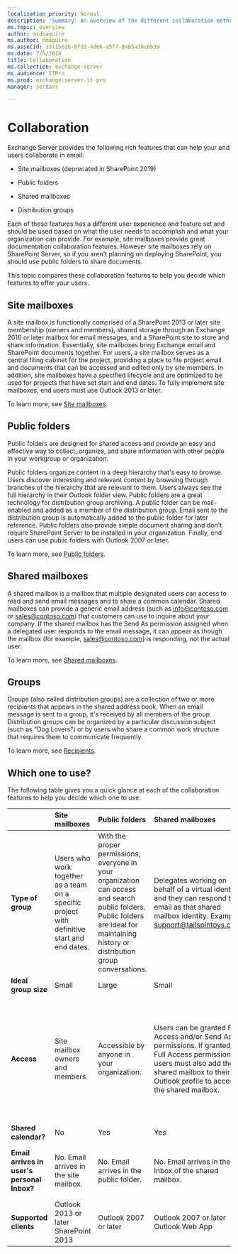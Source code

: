 ```yaml
---
localization_priority: Normal
description: 'Summary: An overview of the different collaboration methods available in Exchange 2016 and 2019: groups, site mailboxes, shared mailboxes, and public folders.'
ms.topic: overview
author: msdmaguire
ms.author: dmaguire
ms.assetid: 3311562b-8fd3-4d66-a5f7-8e65a38c6b39
ms.date: 7/6/2018
title: Collaboration
ms.collection: exchange-server
ms.audience: ITPro
ms.prod: exchange-server-it-pro
manager: serdars

---
```


# Collaboration

Exchange Server provides the following rich features that can help your end users collaborate in email:

- Site mailboxes (deprecated in SharePoint 2019)

- Public folders

- Shared mailboxes

- Distribution groups

Each of these features has a different user experience and feature set and should be used based on what the user needs to accomplish and what your organization can provide. For example, site mailboxes provide great documentation collaboration features. However site mailboxes rely on SharePoint Server, so if you aren't planning on deploying SharePoint, you should use public folders to share documents.

This topic compares these collaboration features to help you decide which features to offer your users.

## Site mailboxes

A site mailbox is functionally comprised of a SharePoint 2013 or later site membership (owners and members), shared storage through an Exchange 2016 or later mailbox for email messages, and a SharePoint site to store and share information. Essentially, site mailboxes bring Exchange email and SharePoint documents together. For users, a site mailbox serves as a central filing cabinet for the project, providing a place to file project email and documents that can be accessed and edited only by site members. In addition, site mailboxes have a specified lifecycle and are optimized to be used for projects that have set start and end dates. To fully implement site mailboxes, end users must use Outlook 2013 or later.

To learn more, see [Site mailboxes](site-mailboxes.md).

## Public folders

Public folders are designed for shared access and provide an easy and effective way to collect, organize, and share information with other people in your workgroup or organization.

Public folders organize content in a deep hierarchy that's easy to browse. Users discover interesting and relevant content by browsing through branches of the hierarchy that are relevant to them. Users always see the full hierarchy in their Outlook folder view. Public folders are a great technology for distribution group archiving. A public folder can be mail-enabled and added as a member of the distribution group. Email sent to the distribution group is automatically added to the public folder for later reference. Public folders also provide simple document sharing and don't require SharePoint Server to be installed in your organization. Finally, end users can use public folders with Outlook 2007 or later.

To learn more, see [Public folders](public-folders/public-folders.md).

## Shared mailboxes

A shared mailbox is a mailbox that multiple designated users can access to read and send email messages and to share a common calendar. Shared mailboxes can provide a generic email address (such as info@contoso.com or sales@contoso.com) that customers can use to inquire about your company. If the shared mailbox has the Send As permission assigned when a delegated user responds to the email message, it can appear as though the mailbox (for example, sales@contoso.com) is responding, not the actual user.

To learn more, see [Shared mailboxes](shared-mailboxes/shared-mailboxes.md).

## Groups

Groups (also called distribution groups) are a collection of two or more recipients that appears in the shared address book. When an email message is sent to a group, it's received by all members of the group. Distribution groups can be organized by a particular discussion subject (such as "Dog Lovers") or by users who share a common work structure that requires them to communicate frequently.

To learn more, see [Recipients](../recipients/recipients.md).

## Which one to use?

The following table gives you a quick glance at each of the collaboration features to help you decide which one to use.

||**Site mailboxes**|**Public folders**|**Shared mailboxes**|**Groups**|
|:-----|:-----|:-----|:-----|:-----|
|**Type of group** <br/> |Users who work together as a team on a specific project with definitive start and end dates.  <br/> |With the proper permissions, everyone in your organization can access and search public folders. Public folders are ideal for maintaining history or distribution group conversations.  <br/> |Delegates working on behalf of a virtual identity, and they can respond to email as that shared mailbox identity. Example: support@tailspintoys.com  <br/> |Users who need to send email to a group of recipients with a common interest or characteristic.  <br/> |
|**Ideal group size** <br/> |Small  <br/> |Large  <br/> |Small  <br/> |Large  <br/> |
|**Access** <br/> |Site mailbox owners and members.  <br/> |Accessible by anyone in your organization.  <br/> |Users can be granted Full Access and/or Send As permissions. If granted Full Access permissions, users must also add the shared mailbox to their Outlook profile to access the shared mailbox.  <br/> |For distribution groups, members, must be manually added. For dynamic distribution groups, members are added based on filtering criteria.  <br/> |
|**Shared calendar?** <br/> |No  <br/> |Yes  <br/> |Yes  <br/> |No  <br/> |
|**Email arrives in user's personal Inbox?** <br/> |No. Email arrives in the site mailbox.  <br/> |No. Email arrives in the public folder.  <br/> |No. Email arrives in the Inbox of the shared mailbox.  <br/> |Yes. Email arrives in the Inbox of a distribution group member.  <br/> |
|**Supported clients** <br/> |Outlook 2013 or later  <br/> SharePoint 2013  <br/> |Outlook 2007 or later  <br/> |Outlook 2007 or later  <br/> Outlook Web App  <br/> |Outlook 2007 or later  <br/> Outlook Web App  <br/> |
 


